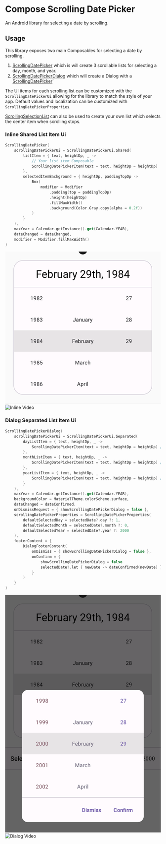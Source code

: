 # Compose Scrolling Date Picker
An Android library for selecting a date by scrolling.

## Usage
This library exposes two main Composables for selecting a date by scrolling.
1. [ScrollingDatePicker](scrollingdatepicker/src/main/java/com/aidanlaing/scrollingdatepicker/ScrollingDatePicker.kt) which is will create 3 scrollable lists for selecting a day, month, and year.
2. [ScrollingDatePickerDialog](scrollingdatepicker/src/main/java/com/aidanlaing/scrollingdatepicker/ScrollingDatePickerDialog.kt) which will create a Dialog with a [ScrollingDatePicker](scrollingdatepicker/src/main/java/com/aidanlaing/scrollingdatepicker/ScrollingDatePicker.kt)`

The UI items for each scrolling list can be customized with the `ScrollingDatePickerUi` allowing for the library to match the style of your app.
Default values and localization can be customized with `ScrollingDatePickerProperties`.

[ScrollingSelectionList](scrollingdatepicker/src/main/java/com/aidanlaing/scrollingdatepicker/ScrollingSelectionList.kt) can also be used to create your own list which selects the center item when scrolling stops.

### Inline Shared List Item Ui

```kotlin
ScrollingDatePicker(
    scrollingDatePickerUi = ScrollingDatePickerUi.Shared(
        listItem = { text, heightDp, _ ->
            // Your list item Composable
            ScrollingDatePickerItem(text = text, heightDp = heightDp)
        },
        selectedItemBackground = { heightDp, paddingTopDp ->
            Box(
                modifier = Modifier
                    .padding(top = paddingTopDp)
                    .height(heightDp)
                    .fillMaxWidth()
                    .background(Color.Gray.copy(alpha = 0.2f))
            )
        }
    ),
    maxYear = Calendar.getInstance().get(Calendar.YEAR),
    dateChanged = dateChanged,
    modifier = Modifier.fillMaxWidth()
)
```

![Inline Image](screenshots/inline-selector.png)
![Inline Video](screenshots/inline-video.gif)

### Dialog Separated List Item Ui

```kotlin
ScrollingDatePickerDialog(
    scrollingDatePickerUi = ScrollingDatePickerUi.Separated(
        dayListItem = { text, heightDp, _ ->
            ScrollingDatePickerItem(text = text, heightDp = heightDp) // Your list item Composable
        },
        monthListItem = { text, heightDp, _ ->
            ScrollingDatePickerItem(text = text, heightDp = heightDp) // Your list item Composable
        },
        yearListItem = { text, heightDp, _ ->
            ScrollingDatePickerItem(text = text, heightDp = heightDp) // Your list item Composable
        }
    ),
    maxYear = Calendar.getInstance().get(Calendar.YEAR),
    backgroundColor = MaterialTheme.colorScheme.surface,
    dateChanged = dateConfirmed,
    onDismissRequest = { showScrollingDatePickerDialog = false },
    scrollingDatePickerProperties = ScrollingDatePickerProperties(
        defaultSelectedDay = selectedDate?.day ?: 1,
        defaultSelectedMonth = selectedDate?.month ?: 0,
        defaultSelectedYear = selectedDate?.year ?: 2000
    ),
    footerContent = {
        DialogFooterContent(
            onDismiss = { showScrollingDatePickerDialog = false },
            onConfirm = {
                showScrollingDatePickerDialog = false
                selectedDate?.let { newDate -> dateConfirmed(newDate) }
            }
        )
    }
)
```

![Dialog Image](screenshots/dialog-selector.png)
![Dialog Video](screenshots/dialog-video.gif)
